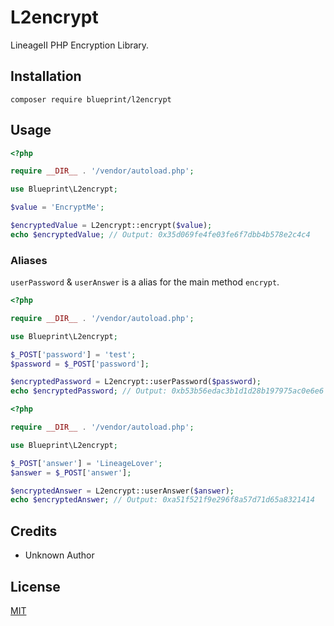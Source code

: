 # L2encrypt

LineageII PHP Encryption Library.

## Installation

```
composer require blueprint/l2encrypt
```

## Usage

```PHP
<?php

require __DIR__ . '/vendor/autoload.php';

use Blueprint\L2encrypt;

$value = 'EncryptMe';

$encryptedValue = L2encrypt::encrypt($value);
echo $encryptedValue; // Output: 0x35d069fe4fe03fe6f7dbb4b578e2c4c4
```

### Aliases 

```userPassword``` & ```userAnswer``` is a alias for the main method ```encrypt```.

```PHP
<?php

require __DIR__ . '/vendor/autoload.php';

use Blueprint\L2encrypt;

$_POST['password'] = 'test';
$password = $_POST['password'];

$encryptedPassword = L2encrypt::userPassword($password);
echo $encryptedPassword; // Output: 0xb53b56edac3b1d1d28b197975ac0e6e6
```

```PHP
<?php

require __DIR__ . '/vendor/autoload.php';

use Blueprint\L2encrypt;

$_POST['answer'] = 'LineageLover';
$answer = $_POST['answer'];

$encryptedAnswer = L2encrypt::userAnswer($answer);
echo $encryptedAnswer; // Output: 0xa51f521f9e296f8a57d71d65a8321414
```

## Credits
- Unknown Author

## License
[MIT](https://choosealicense.com/licenses/mit/)
